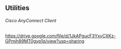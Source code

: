## Utilities

###### Cisco AnyConnect Client

https://drive.google.com/file/d/1JkAPgucF3YxvCXKz-GPmjh89MT0gyp1q/view?usp=sharing
